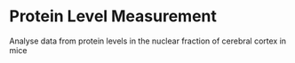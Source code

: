 # Protein Level Measurement

Analyse data from protein levels in the nuclear fraction of cerebral cortex in mice
